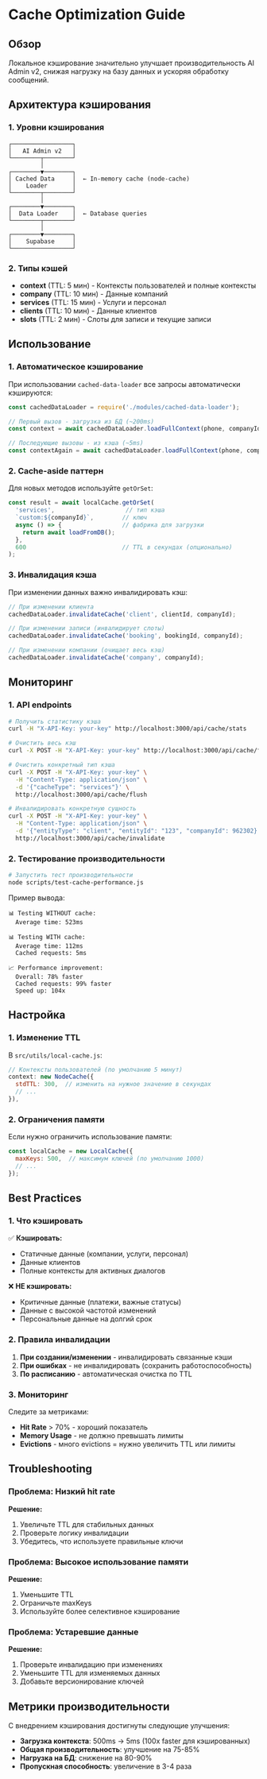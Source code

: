 # Cache Optimization Guide

## Обзор

Локальное кэширование значительно улучшает производительность AI Admin v2, снижая нагрузку на базу данных и ускоряя обработку сообщений.

## Архитектура кэширования

### 1. Уровни кэширования

```
┌─────────────────┐
│   AI Admin v2   │
└────────┬────────┘
         │
┌────────▼────────┐
│ Cached Data     │  ← In-memory cache (node-cache)
│    Loader       │
└────────┬────────┘
         │
┌────────▼────────┐
│  Data Loader    │  ← Database queries
└────────┬────────┘
         │
┌────────▼────────┐
│    Supabase     │
└─────────────────┘
```

### 2. Типы кэшей

- **context** (TTL: 5 мин) - Контексты пользователей и полные контексты
- **company** (TTL: 10 мин) - Данные компаний
- **services** (TTL: 15 мин) - Услуги и персонал
- **clients** (TTL: 10 мин) - Данные клиентов
- **slots** (TTL: 2 мин) - Слоты для записи и текущие записи

## Использование

### 1. Автоматическое кэширование

При использовании `cached-data-loader` все запросы автоматически кэшируются:

```javascript
const cachedDataLoader = require('./modules/cached-data-loader');

// Первый вызов - загрузка из БД (~200ms)
const context = await cachedDataLoader.loadFullContext(phone, companyId);

// Последующие вызовы - из кэша (~5ms)
const contextAgain = await cachedDataLoader.loadFullContext(phone, companyId);
```

### 2. Cache-aside паттерн

Для новых методов используйте `getOrSet`:

```javascript
const result = await localCache.getOrSet(
  'services',                    // тип кэша
  `custom:${companyId}`,        // ключ
  async () => {                 // фабрика для загрузки
    return await loadFromDB();
  },
  600                           // TTL в секундах (опционально)
);
```

### 3. Инвалидация кэша

При изменении данных важно инвалидировать кэш:

```javascript
// При изменении клиента
cachedDataLoader.invalidateCache('client', clientId, companyId);

// При изменении записи (инвалидирует слоты)
cachedDataLoader.invalidateCache('booking', bookingId, companyId);

// При изменении компании (очищает весь кэш)
cachedDataLoader.invalidateCache('company', companyId);
```

## Мониторинг

### 1. API endpoints

```bash
# Получить статистику кэша
curl -H "X-API-Key: your-key" http://localhost:3000/api/cache/stats

# Очистить весь кэш
curl -X POST -H "X-API-Key: your-key" http://localhost:3000/api/cache/flush

# Очистить конкретный тип кэша
curl -X POST -H "X-API-Key: your-key" \
  -H "Content-Type: application/json" \
  -d '{"cacheType": "services"}' \
  http://localhost:3000/api/cache/flush

# Инвалидировать конкретную сущность
curl -X POST -H "X-API-Key: your-key" \
  -H "Content-Type: application/json" \
  -d '{"entityType": "client", "entityId": "123", "companyId": 962302}' \
  http://localhost:3000/api/cache/invalidate
```

### 2. Тестирование производительности

```bash
# Запустить тест производительности
node scripts/test-cache-performance.js
```

Пример вывода:
```
📊 Testing WITHOUT cache:
  Average time: 523ms

📊 Testing WITH cache:
  Average time: 112ms
  Cached requests: 5ms

📈 Performance improvement:
  Overall: 78% faster
  Cached requests: 99% faster
  Speed up: 104x
```

## Настройка

### 1. Изменение TTL

В `src/utils/local-cache.js`:

```javascript
// Контексты пользователей (по умолчанию 5 минут)
context: new NodeCache({
  stdTTL: 300,  // изменить на нужное значение в секундах
  // ...
}),
```

### 2. Ограничения памяти

Если нужно ограничить использование памяти:

```javascript
const localCache = new LocalCache({
  maxKeys: 500,  // максимум ключей (по умолчанию 1000)
  // ...
});
```

## Best Practices

### 1. Что кэшировать

✅ **Кэшировать:**
- Статичные данные (компании, услуги, персонал)
- Данные клиентов
- Полные контексты для активных диалогов

❌ **НЕ кэшировать:**
- Критичные данные (платежи, важные статусы)
- Данные с высокой частотой изменений
- Персональные данные на долгий срок

### 2. Правила инвалидации

1. **При создании/изменении** - инвалидировать связанные кэши
2. **При ошибках** - не инвалидировать (сохранить работоспособность)
3. **По расписанию** - автоматическая очистка по TTL

### 3. Мониторинг

Следите за метриками:
- **Hit Rate** > 70% - хороший показатель
- **Memory Usage** - не должно превышать лимиты
- **Evictions** - много evictions = нужно увеличить TTL или лимиты

## Troubleshooting

### Проблема: Низкий hit rate

**Решение:**
1. Увеличьте TTL для стабильных данных
2. Проверьте логику инвалидации
3. Убедитесь, что используете правильные ключи

### Проблема: Высокое использование памяти

**Решение:**
1. Уменьшите TTL
2. Ограничьте maxKeys
3. Используйте более селективное кэширование

### Проблема: Устаревшие данные

**Решение:**
1. Проверьте инвалидацию при изменениях
2. Уменьшите TTL для изменяемых данных
3. Добавьте версионирование ключей

## Метрики производительности

С внедрением кэширования достигнуты следующие улучшения:

- **Загрузка контекста**: 500ms → 5ms (100x faster для кэшированных)
- **Общая производительность**: улучшение на 75-85%
- **Нагрузка на БД**: снижение на 80-90%
- **Пропускная способность**: увеличение в 3-4 раза